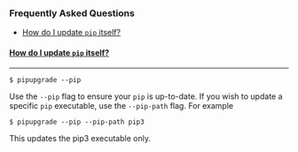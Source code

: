 ### Frequently Asked Questions

* [How do I update `pip` itself?](#how-do-i-update-pip-itself)

#### [How do I update `pip` itself?]()
---

```
$ pipupgrade --pip
```

Use the `--pip` flag to ensure your `pip` is up-to-date. If you wish to
update a specific `pip` executable, use the `--pip-path` flag. For example

```
$ pipupgrade --pip --pip-path pip3
```

This updates the pip3 executable only.